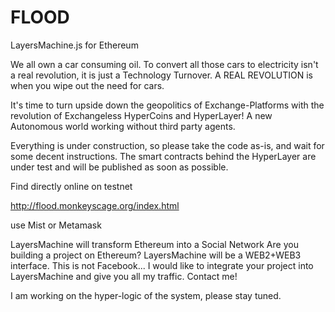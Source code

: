 # FLOOD
LayersMachine.js for Ethereum

We all own a car consuming oil.
To convert all those cars to electricity isn't a real revolution, it is just a Technology Turnover.
A REAL REVOLUTION is when you wipe out the need for cars.

It's time to turn upside down the geopolitics of Exchange-Platforms with the revolution of  Exchangeless HyperCoins and HyperLayer! A new Autonomous world working without third party agents.

Everything is under construction, so please take the code as-is, and wait for some decent instructions.
The smart contracts behind the HyperLayer are under test and will be published as soon as possible.

Find directly online on testnet

http://flood.monkeyscage.org/index.html

use Mist or Metamask

LayersMachine will transform Ethereum into a Social Network
Are you building a project on Ethereum?
LayersMachine will be a WEB2+WEB3 interface.
This is not Facebook... I would like to integrate your project into LayersMachine and give you all my traffic.
Contact me!


I am working on the hyper-logic of the system, please stay tuned.
